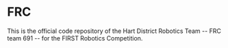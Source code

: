 FRC
===

This is the official code repository of the Hart District Robotics Team -- FRC team 691 -- for the FIRST Robotics Competition.
